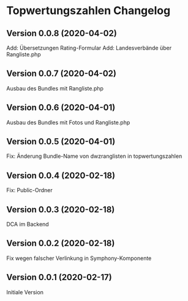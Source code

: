 # Topwertungszahlen Changelog

## Version 0.0.8 (2020-04-02)

Add: Übersetzungen Rating-Formular
Add: Landesverbände über Rangliste.php

## Version 0.0.7 (2020-04-02)

Ausbau des Bundles mit Rangliste.php

## Version 0.0.6 (2020-04-01)

Ausbau des Bundles mit Fotos und Rangliste.php

## Version 0.0.5 (2020-04-01)

Fix: Änderung Bundle-Name von dwzranglisten in topwertungszahlen

## Version 0.0.4 (2020-02-18)

Fix: Public-Ordner

## Version 0.0.3 (2020-02-18)

DCA im Backend

## Version 0.0.2 (2020-02-18)

Fix wegen falscher Verlinkung in Symphony-Komponente

## Version 0.0.1 (2020-02-17)

Initiale Version
